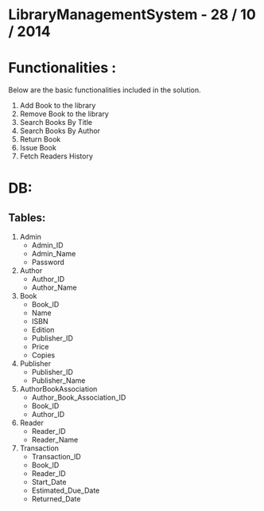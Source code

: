 LibraryManagementSystem - 28 / 10 / 2014
=======================

Functionalities :
================
Below are the basic functionalities included in the solution.

1. Add Book to the library
2. Remove Book to the library
3. Search Books By Title
4. Search Books By Author
5. Return Book
6. Issue Book
7. Fetch Readers History

DB:
==
Tables:
-------
1. Admin
    - Admin_ID
    - Admin_Name
    - Password
2. Author
    - Author_ID
    - Author_Name
3. Book
    - Book_ID
    - Name
    - ISBN
    - Edition
    - Publisher_ID
    - Price
    - Copies
4. Publisher
    - Publisher_ID
    - Publisher_Name
5. AuthorBookAssociation
    - Author_Book_Association_ID
    - Book_ID
    - Author_ID
6. Reader
    - Reader_ID
    - Reader_Name
7. Transaction
    - Transaction_ID
    - Book_ID
    - Reader_ID
    - Start_Date
    - Estimated_Due_Date
    - Returned_Date